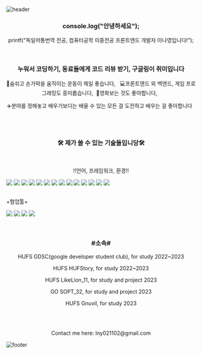 ![header](https://capsule-render.vercel.app/api?type=waving&color=auto&height=200&section=header&text=Welcome%20to%20my%20Github&fontSize=50&animation=twinkling&text-color=black)

<h3 align="center"><b>console.log("안녕하세요");</b></h3>

<p align="center">printf("독일어통번역 전공, 컴퓨터공학 이중전공 프론트엔드 개발자 이나영입니다!");</p>

<br>

<h3 align="center">누워서 코딩하기, 동료들에게 코드 리뷰 받기, 구글링이 취미입니다</h3>
<p align="center">💪숨쉬고 손가락을 움직이는 운동이 제일 좋습니다,&nbsp;&nbsp; 💻프론트엔드 외 백엔드, 게임 프로그래밍도 흥미롭습니다,&nbsp;&nbsp;🎥영화보는 것도 좋아합니다,&nbsp;&nbsp;</p>
<p align="center">✈️분야를 정해놓고 배우기보다는 배울 수 있는 모든 걸 도전하고 배우는 걸 좋아합니다&nbsp;&nbsp;</p>

<br>
<br>

<h3 align="center"><b>🛠 제가 쓸 수 있는 기술들입니당🛠</b></h3>
</br>
<p align="center"> !!언어, 프레임워크, 환경!!</p>

<div style="display: flex; text-align:center;">
<img src="https://img.shields.io/badge/Android-green?style=flat-square&logo=Android&logoColor=white"/> &nbsp
<img src="https://img.shields.io/badge/Python-blue?style=flat-square&logo=Python&logoColor=white"/> &nbsp
<img src="https://img.shields.io/badge/C-AFEEEE?style=flat-square&logo=C&logoColor=white"/> &nbsp
<img src="https://img.shields.io/badge/C++-00599C?style=flat-square&logo=C++&logoColor=white"/> &nbsp
<img src="https://img.shields.io/badge/Java-092E20?style=flat-square&logo=Java&logoColor=white"/> &nbsp
<img src="https://img.shields.io/badge/Kotlin-F48E00?style=flat-square&logo=Kotlin&logoColor=white"/>&nbsp
<img src="https://img.shields.io/badge/HTML-orange?style=flat-square&logo=HTML&logoColor=white"/>&nbsp
<img src="https://img.shields.io/badge/Javascript-yellow?style=flat-square&logo=Javascript&logoColor=white"/>&nbsp 
<img src="https://img.shields.io/badge/CSS3-1572B6?style=flat-square&logo=CSS3&logoColor=white"/> &nbsp
<img src="https://img.shields.io/badge/DJango-092E20?style=flat-square&logo=DJango&logoColor=white"/> &nbsp
<img src="https://img.shields.io/badge/Linux-FCC624?style=flat-square&logo=Linux&logoColor=white"/> &nbsp
<img src="https://img.shields.io/badge/Node.js-339933?style=flat-square&logo=Node.js&logoColor=white"/> &nbsp
<img src="https://img.shields.io/badge/Ubuntu-E95420?style=flat-square&logo=Ubuntu&logoColor=white"/> &nbsp
<img src="https://img.shields.io/badge/Unity-FFFFFF?style=flat-square&logo=Unity&logoColor=white"/> &nbsp
  </div>
  
  <br>

<p align="center" style="display: flex"> +협업툴+</p>
<div style="display: flex; text-align:center;">
<img src="https://img.shields.io/badge/GitHub-181717?style=flat-square&logo=GitHub&logoColor=white"/> &nbsp
<img src="https://img.shields.io/badge/Git-F05032?style=flat-square&logo=Git&logoColor=white"/> &nbsp
<img src="https://img.shields.io/badge/Notion-000000?style=flat-square&logo=Notion&logoColor=white"/> &nbsp
<img src="https://img.shields.io/badge/Slack-4A154B?style=flat-square&logo=Slack&logoColor=white"/> &nbsp
  </div>
  
  <br>
  <br>
  
<h3 align="center"> #소속# </h3>
<p align="center"> HUFS GDSC(google developer student club), for study 2022~2023 </p>
<p align="center"> HUFS HUFStory, for study 2022~2023 </p>
<p align="center"> HUFS LikeLion_11, for study and project 2023 </p>
<p align="center"> GO SOPT_32, for study and project 2023 </p>
<p align="center"> HUFS Gnuvil, for study 2023 </p>

<br>
<br>

  
  <p align="center"> Contact me here: lny021102@gmail.com</p>

![footer](https://capsule-render.vercel.app/api?type=waving&color=auto&height=100&section=footer)
